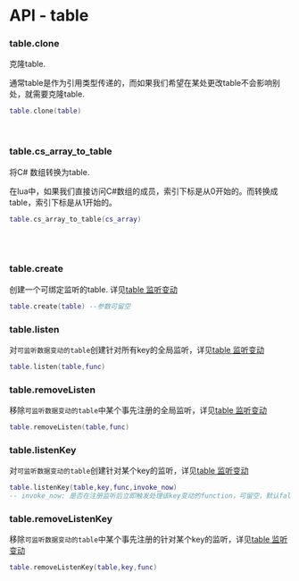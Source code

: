 # API - table

### table.clone

克隆table. 

通常table是作为引用类型传递的，而如果我们希望在某处更改table不会影响别处，就需要克隆table.

``` lua
table.clone(table)
```

<br>

### table.cs_array_to_table

将C# 数组转换为table. 

在lua中，如果我们直接访问C#数组的成员，索引下标是从0开始的。而转换成table，索引下标是从1开始的。

``` lua
table.cs_array_to_table(cs_array)
```

<br>

<br>

### table.create 

创建一个可绑定监听的table. 详见[table 监听变动](/cmn-hans/lua/manual/getset.md)

``` lua
table.create(table) --参数可留空
```

### table.listen

对`可监听数据变动的table`创建针对所有key的全局监听，详见[table 监听变动](/cmn-hans/lua/manual/getset.md)

``` lua
table.listen(table,func)
```

### table.removeListen

移除`可监听数据变动的table`中某个事先注册的全局监听，详见[table 监听变动](/cmn-hans/lua/manual/getset.md)

``` lua
table.removeListen(table,func)
```

### table.listenKey

对`可监听数据变动的table`创建针对某个key的监听，详见[table 监听变动](/cmn-hans/lua/manual/getset.md)

``` lua
table.listenKey(table,key,func,invoke_now)
-- invoke_now: 是否在注册监听后立即触发处理该key变动的function，可留空，默认false
```

### table.removeListenKey

移除`可监听数据变动的table`中某个事先注册的针对某个key的监听，详见[table 监听变动](/cmn-hans/lua/manual/getset.md)

``` lua
table.removeListenKey(table,key,func)
```